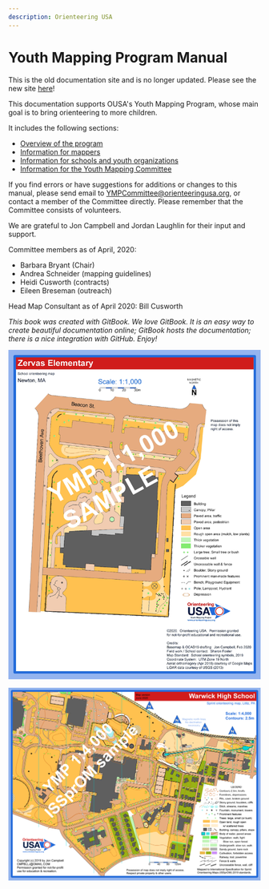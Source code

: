 ```yaml
---
description: Orienteering USA
---
```


# Youth Mapping Program Manual

This is the old documentation site and is no longer updated. Please see the new site [here](https://coaching.orienteeringusa.org/display/YMP/Youth+Mapping+Program+Home)!

This documentation supports OUSA's Youth Mapping Program, whose main goal is to bring orienteering to more children.

It includes the following sections:

* [Overview of the program](the-youth-mapping-program/overview-of-the-program.md)
* [Information for mappers](for-mappers/contents-mapper-guidelines.md)
* [Information for schools and youth organizations](for-schools-and-youth-organizations/untitled.md)
* [Information for the Youth Mapping Committee](for-the-ymp-committee/untitled.md)

If you find errors or have suggestions for additions or changes to this manual, please send email to YMPCommittee@orienteeringusa.org, or contact a member of the Committee directly. Please remember that the Committee consists of volunteers. 

We are grateful to Jon Campbell and Jordan Laughlin for their input and support.

Committee members as of April, 2020:

* Barbara Bryant \(Chair\)
* Andrea Schneider \(mapping guidelines\)
* Heidi Cusworth \(contracts\)
* Eileen Breseman \(outreach\)

Head Map Consultant as of April 2020: Bill Cusworth

_This book was created with GitBook. We love GitBook. It is an easy way to create beautiful documentation online; GitBook hosts the documentation; there is a nice integration with GitHub. Enjoy!_

![](.gitbook/assets/image%20%282%29.png)

![](.gitbook/assets/warwicksprint_4000.png)

